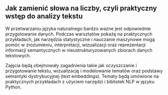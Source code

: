 ## Jak zamienić słowa na liczby, czyli praktyczny wstęp do analizy tekstu

W przetwarzaniu języka naturalnego bardzo ważne jest odpowiednie przygotowanie danych. Podczas warsztatów pokażę na praktycznych przykładach, jak narzędzia statystyczne i nauczanie maszynowe mogą pomóc w zrozumieniu, interpretacji, wizualizacji oraz reprezentacji informacji semantycznych w nieustrukturyzowanych zbiorach danych tekstowych.

Zajęcia będą obejmowały zagadnienia takie jak oczyszczanie i przygotowanie tekstu, wizualizację i modelowanie tematów oraz podstawy semantyki dystrybucyjnej (text embeddings). Tematy będą omówione na praktycznych przykładach z użyciem narzędzi i bibliotek NLP w języku Python.

